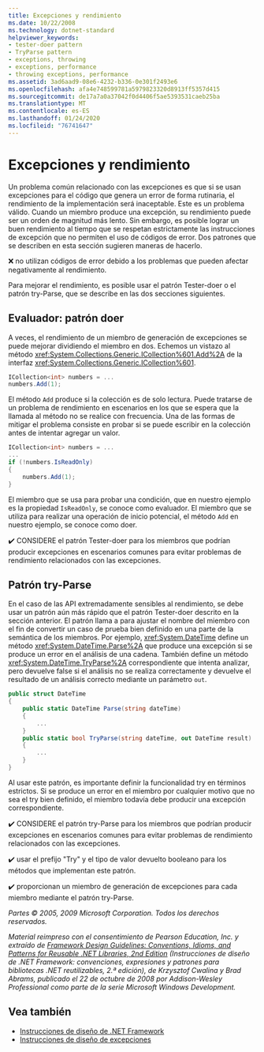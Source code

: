 ```yaml
---
title: Excepciones y rendimiento
ms.date: 10/22/2008
ms.technology: dotnet-standard
helpviewer_keywords:
- tester-doer pattern
- TryParse pattern
- exceptions, throwing
- exceptions, performance
- throwing exceptions, performance
ms.assetid: 3ad6aad9-08e6-4232-b336-0e301f2493e6
ms.openlocfilehash: afa4e748599781a5979823320d8913ff5357d415
ms.sourcegitcommit: de17a7a0a37042f0d4406f5ae5393531caeb25ba
ms.translationtype: MT
ms.contentlocale: es-ES
ms.lasthandoff: 01/24/2020
ms.locfileid: "76741647"
---
```

# <a name="exceptions-and-performance"></a>Excepciones y rendimiento
Un problema común relacionado con las excepciones es que si se usan excepciones para el código que genera un error de forma rutinaria, el rendimiento de la implementación será inaceptable. Este es un problema válido. Cuando un miembro produce una excepción, su rendimiento puede ser un orden de magnitud más lento. Sin embargo, es posible lograr un buen rendimiento al tiempo que se respetan estrictamente las instrucciones de excepción que no permiten el uso de códigos de error. Dos patrones que se describen en esta sección sugieren maneras de hacerlo.

 ❌ no utilizan códigos de error debido a los problemas que pueden afectar negativamente al rendimiento.

 Para mejorar el rendimiento, es posible usar el patrón Tester-doer o el patrón try-Parse, que se describe en las dos secciones siguientes.

## <a name="tester-doer-pattern"></a>Evaluador: patrón doer
 A veces, el rendimiento de un miembro de generación de excepciones se puede mejorar dividiendo el miembro en dos. Echemos un vistazo al método <xref:System.Collections.Generic.ICollection%601.Add%2A> de la interfaz <xref:System.Collections.Generic.ICollection%601>.

```csharp
ICollection<int> numbers = ...
numbers.Add(1);
```

 El método `Add` produce si la colección es de solo lectura. Puede tratarse de un problema de rendimiento en escenarios en los que se espera que la llamada al método no se realice con frecuencia. Una de las formas de mitigar el problema consiste en probar si se puede escribir en la colección antes de intentar agregar un valor.

```csharp
ICollection<int> numbers = ...
...
if (!numbers.IsReadOnly)
{
    numbers.Add(1);
}
```

 El miembro que se usa para probar una condición, que en nuestro ejemplo es la propiedad `IsReadOnly`, se conoce como evaluador. El miembro que se utiliza para realizar una operación de inicio potencial, el método `Add` en nuestro ejemplo, se conoce como doer.

 ✔️ CONSIDERE el patrón Tester-doer para los miembros que podrían producir excepciones en escenarios comunes para evitar problemas de rendimiento relacionados con las excepciones.

## <a name="try-parse-pattern"></a>Patrón try-Parse
 En el caso de las API extremadamente sensibles al rendimiento, se debe usar un patrón aún más rápido que el patrón Tester-doer descrito en la sección anterior. El patrón llama a para ajustar el nombre del miembro con el fin de convertir un caso de prueba bien definido en una parte de la semántica de los miembros. Por ejemplo, <xref:System.DateTime> define un método <xref:System.DateTime.Parse%2A> que produce una excepción si se produce un error en el análisis de una cadena. También define un método <xref:System.DateTime.TryParse%2A> correspondiente que intenta analizar, pero devuelve false si el análisis no se realiza correctamente y devuelve el resultado de un análisis correcto mediante un parámetro `out`.

```csharp
public struct DateTime
{
    public static DateTime Parse(string dateTime)
    {
        ...
    }
    public static bool TryParse(string dateTime, out DateTime result)
    {
        ...
    }
}
```

 Al usar este patrón, es importante definir la funcionalidad try en términos estrictos. Si se produce un error en el miembro por cualquier motivo que no sea el try bien definido, el miembro todavía debe producir una excepción correspondiente.

 ✔️ CONSIDERE el patrón try-Parse para los miembros que podrían producir excepciones en escenarios comunes para evitar problemas de rendimiento relacionados con las excepciones.

 ✔️ usar el prefijo "Try" y el tipo de valor devuelto booleano para los métodos que implementan este patrón.

 ✔️ proporcionan un miembro de generación de excepciones para cada miembro mediante el patrón try-Parse.

 *Partes © 2005, 2009 Microsoft Corporation. Todos los derechos reservados.*

 *Material reimpreso con el consentimiento de Pearson Education, Inc. y extraído de [Framework Design Guidelines: Conventions, Idioms, and Patterns for Reusable .NET Libraries, 2nd Edition](https://www.informit.com/store/framework-design-guidelines-conventions-idioms-and-9780321545619) (Instrucciones de diseño de .NET Framework: convenciones, expresiones y patrones para bibliotecas .NET reutilizables, 2.ª edición), de Krzysztof Cwalina y Brad Abrams, publicado el 22 de octubre de 2008 por Addison-Wesley Professional como parte de la serie Microsoft Windows Development.*

## <a name="see-also"></a>Vea también

- [Instrucciones de diseño de .NET Framework](../../../docs/standard/design-guidelines/index.md)
- [Instrucciones de diseño de excepciones](../../../docs/standard/design-guidelines/exceptions.md)

